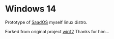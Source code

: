# Windows 14 
Prototype of [SaadOS](https://github.com/Saad711T/SaadOS) myself linux distro.

Forked from original project [win12](https://github.com/tjy-gitnub/win12)
Thanks for him...

